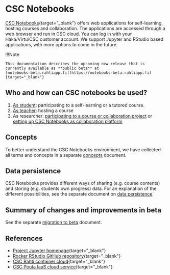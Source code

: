 # CSC Notebooks

[CSC Notebooks](https://notebooks.csc.fi){target="_blank"} offers web applications for self-learning, hosting courses 
and collaboration. The applications are accessed through a web browser and run in CSC cloud. You can log
in with your Haka/Virtu/CSC customer account. We support Jupyter and RStudio based applications, with more options to 
come in the future.

!!!Note 

    This documentation describes the upcoming new release that is currently available as **public beta** at
    [notebooks-beta.rahtiapp.fi](https://notebooks-beta.rahtiapp.fi){target="_blank"}

## Who and how can CSC notebooks be used?

1. [As student](guide_for_students.md): participating to a self-learning or a tutored course.
2. [As teacher](guide_for_teachers.md): hosting a course
3. As researcher: [participating to a course or collaboration project](guide_for_students.md) or [setting up CSC Notebooks as collaboration platform](guide_for_teachers.md)

## Concepts

To better understand the CSC Notebooks environment, we have collected all terms and concepts in a separate [concepts](concepts.md) document.

## Data persistence

CSC Notebooks provides different ways of sharing (e.g. course contents) and storing (e.g. students own progress) data. For an explanation of the different possibilities, see the separate document on [data persistence](data_persistence.md).

## Summary of changes and improvements in beta

See the separate [migration to beta](migration_to_beta.md) document.

## References

* [Project Jupyter homepage](https://jupyter.org/){target="_blank"}
* [Rocker RStudio GitHub repository](https://github.com/rocker-org/rocker){target="_blank"}
* [CSC Rahti container cloud](../rahti/){target="_blank"}
* [CSC Pouta IaaS cloud service](../pouta/){target="_blank"}
